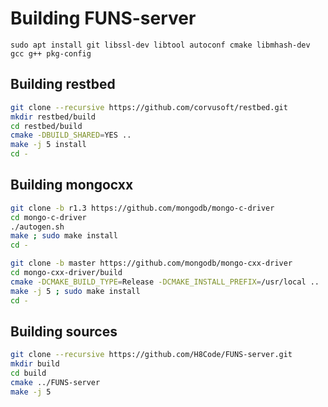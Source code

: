 # Building FUNS-server
`sudo apt install git libssl-dev libtool autoconf cmake libmhash-dev gcc g++ pkg-config`

## Building restbed
```bash
git clone --recursive https://github.com/corvusoft/restbed.git
mkdir restbed/build
cd restbed/build
cmake -DBUILD_SHARED=YES ..
make -j 5 install
cd -
```

## Building mongocxx
```bash
git clone -b r1.3 https://github.com/mongodb/mongo-c-driver
cd mongo-c-driver
./autogen.sh
make ; sudo make install
cd -

git clone -b master https://github.com/mongodb/mongo-cxx-driver
cd mongo-cxx-driver/build
cmake -DCMAKE_BUILD_TYPE=Release -DCMAKE_INSTALL_PREFIX=/usr/local ..
make -j 5 ; sudo make install
cd -
```

## Building sources
```bash
git clone --recursive https://github.com/H8Code/FUNS-server.git
mkdir build
cd build
cmake ../FUNS-server
make -j 5
```
